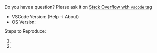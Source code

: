 Do you have a question? Please ask it on [Stack Overflow with `vscode` tag](http://stackoverflow.com/questions/tagged/vscode)

- VSCode Version: (Help -> About)
- OS Version: 

Steps to Reproduce:

1. 
2. 
